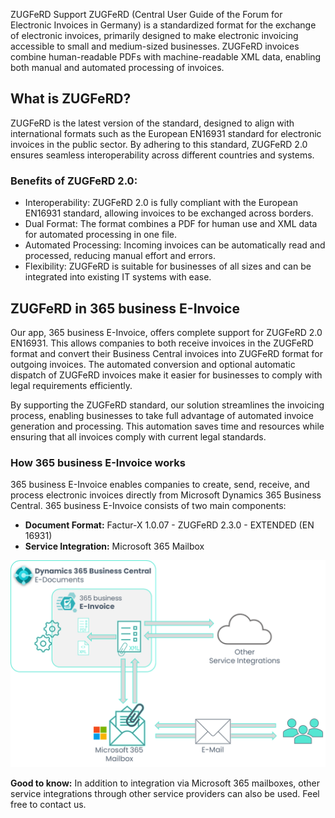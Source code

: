ZUGFeRD Support
ZUGFeRD (Central User Guide of the Forum for Electronic Invoices in Germany) is a standardized format for the exchange of electronic invoices, primarily designed to make electronic invoicing accessible to small and medium-sized businesses. ZUGFeRD invoices combine human-readable PDFs with machine-readable XML data, enabling both manual and automated processing of invoices.

## What is ZUGFeRD?
ZUGFeRD is the latest version of the standard, designed to align with international formats such as the European EN16931 standard for electronic invoices in the public sector. By adhering to this standard, ZUGFeRD 2.0 ensures seamless interoperability across different countries and systems.

### Benefits of ZUGFeRD 2.0:
* Interoperability: ZUGFeRD 2.0 is fully compliant with the European EN16931 standard, allowing invoices to be exchanged across borders.
* Dual Format: The format combines a PDF for human use and XML data for automated processing in one file.
* Automated Processing: Incoming invoices can be automatically read and processed, reducing manual effort and errors.
* Flexibility: ZUGFeRD is suitable for businesses of all sizes and can be integrated into existing IT systems with ease.

## ZUGFeRD in 365 business E-Invoice
Our app, 365 business E-Invoice, offers complete support for ZUGFeRD 2.0 EN16931. This allows companies to both receive invoices in the ZUGFeRD format and convert their Business Central invoices into ZUGFeRD format for outgoing invoices. The automated conversion and optional automatic dispatch of ZUGFeRD invoices make it easier for businesses to comply with legal requirements efficiently.

By supporting the ZUGFeRD standard, our solution streamlines the invoicing process, enabling businesses to take full advantage of automated invoice generation and processing. This automation saves time and resources while ensuring that all invoices comply with current legal standards.

### How 365 business E-Invoice works

365 business E-Invoice enables companies to create, send, receive, and process electronic invoices directly from Microsoft Dynamics 365 Business Central. 365 business E-Invoice consists of two main components:

 - **Document Format:** Factur-X 1.0.07 - ZUGFeRD 2.3.0 - EXTENDED (EN 16931)
 - **Service Integration:** Microsoft 365 Mailbox

![365 business E-Invoice Overview](/assets/images/365-business-e-invoice/e-invoice-overview_en-US.png)

<div class="alert alert-notice">
    <i class="fa-solid fa-lightbulb"></i> <strong>Good to know:</strong> In addition to integration via Microsoft 365 mailboxes, other service integrations through other service providers can also be used. Feel free to contact us.
</div>

